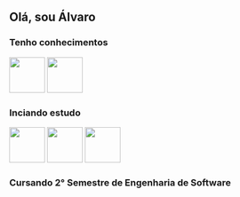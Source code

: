 <h2>Olá, sou Álvaro</h2>
<h3>Tenho conhecimentos</h3>
<div>
  <img src="https://cdn.jsdelivr.net/gh/devicons/devicon@latest/icons/python/python-original.svg" width="64px" height="64px"/>
  <img src="https://cdn.jsdelivr.net/gh/devicons/devicon@latest/icons/javascript/javascript-original.svg" width=" 64px" height="64px"/>
</div>  
<h3>Inciando estudo</h3>
<div>
  <img src="https://cdn.jsdelivr.net/gh/devicons/devicon@latest/icons/django/django-plain.svg" width="64px" height="64px"/>
  <img src="https://cdn.jsdelivr.net/gh/devicons/devicon@latest/icons/nodejs/nodejs-original-wordmark.svg" width="64px" height="64px"/>
  <img src="https://cdn.jsdelivr.net/gh/devicons/devicon@latest/icons/typescript/typescript-original.svg" width="64px" height="64px"/>
</div>
<h3>Cursando 2° Semestre de Engenharia de Software</h3>
